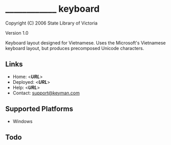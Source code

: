 ____________ keyboard
=====================

Copyright (C) 2006 State Library of Victoria

Version 1.0

Keyboard layout designed for Vietnamese.
Uses the Microsoft's Vietnamese keyboard layout,
but produces precomposed Unicode characters.

Links
-----

 * Home:     <___URL___>
 * Deployed: <___URL___>
 * Help:     <___URL___>
 * Contact:  <support@keyman.com>

Supported Platforms
-------------------
 * Windows

Todo
----
